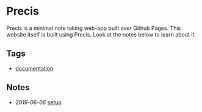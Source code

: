 # Precis

Precis is a minimal note taking web-app built over Github Pages. This website itself is built using Precis. Look at the notes below to learn about it.

## Tags

- [documentation](./tags/documentation)

## Notes

- *2019-06-06* [setup](./setup)
